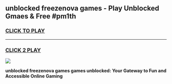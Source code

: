
## unblocked freezenova games - Play Unblocked Gmaes & Free #pm1th
<h3>
<a href="https://news.freeplayer.one?title=unblocked_freezenova_games&ref=03M">CLICK TO PLAY</a></h3>
<hr>

<h3>
<a href="https://news.freeplayer.one?title=unblocked_freezenova_games&ref=03M">CLICK 2 PLAY</a>
  
</h3>

<a href="https://news.freeplayer.one?title=unblocked_freezenova_games&ref=03M"><img src="https://clearcache.store/games.png"></a>


**unblocked freezenova games games unblocked: Your Gateway to Fun and Accessible Online Gaming**
